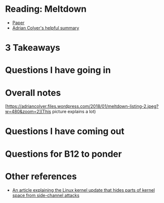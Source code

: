 # Reading: Meltdown
* [Paper](https://meltdownattack.com/meltdown.pdf)
* [Adrian Colyer's helpful summary](https://blog.acolyer.org/2018/01/15/meltdown/)


# 3 Takeaways


# Questions I have going in


# Overall notes
[https://adriancolyer.files.wordpress.com/2018/01/meltdown-listing-2.jpeg?w=480&zoom=2](This picture explains a lot)

# Questions I have coming out


# Questions for B12 to ponder


# Other references
* [An article explaining the Linux kernel update that hides parts of kernel space from side-channel attacks](https://lwn.net/Articles/738975/)
